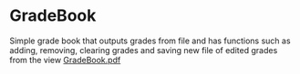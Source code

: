 # GradeBook
Simple grade book that outputs grades from file and has functions such as adding, removing, clearing grades and saving new file of edited grades from the view 
[GradeBook.pdf](https://github.com/user-attachments/files/18624371/GradeBook.pdf)
